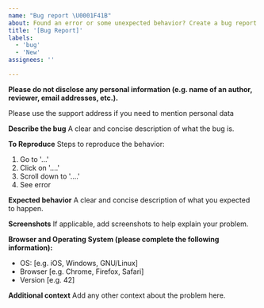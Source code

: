 ```yaml
---
name: "Bug report \U0001F41B"
about: Found an error or some unexpected behavior? Create a bug report
title: '[Bug Report]'
labels: 
  - 'bug'
  - 'New'
assignees: ''

---
```

**Please do not disclose any personal information (e.g. name of an author, reviewer, email addresses, etc.).**

Please use the support address if you need to mention personal data

**Describe the bug**
A clear and concise description of what the bug is.

**To Reproduce**
Steps to reproduce the behavior:
1. Go to '...'
2. Click on '....'
3. Scroll down to '....'
4. See error

**Expected behavior**
A clear and concise description of what you expected to happen.

**Screenshots**
If applicable, add screenshots to help explain your problem.

**Browser and Operating System (please complete the following information):**
 - OS: [e.g. iOS, Windows, GNU/Linux]
 - Browser [e.g. Chrome, Firefox, Safari]
 - Version [e.g. 42]

**Additional context**
Add any other context about the problem here.
